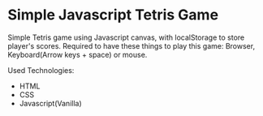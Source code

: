 # Simple Javascript Tetris Game
Simple Tetris game using Javascript canvas, with localStorage to store player's scores.
Required to have these things to play this game: Browser, Keyboard(Arrow keys + space) or mouse.

Used Technologies:
- HTML
- CSS
- Javascript(Vanilla)
